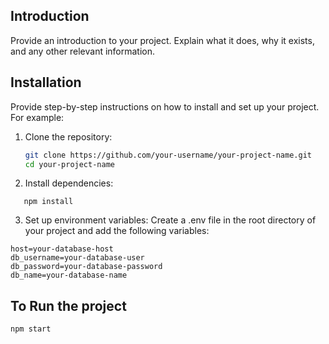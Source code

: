 ## Introduction

Provide an introduction to your project. Explain what it does, why it exists, and any other relevant information.

## Installation

Provide step-by-step instructions on how to install and set up your project. For example:

1. Clone the repository:

   ```bash
   git clone https://github.com/your-username/your-project-name.git
   cd your-project-name

   ```

2. Install dependencies:

```
   npm install
```

3. Set up environment variables:
   Create a .env file in the root directory of your project and add the following variables:

```
host=your-database-host
db_username=your-database-user
db_password=your-database-password
db_name=your-database-name
```

## To Run the project

```
npm start
```
